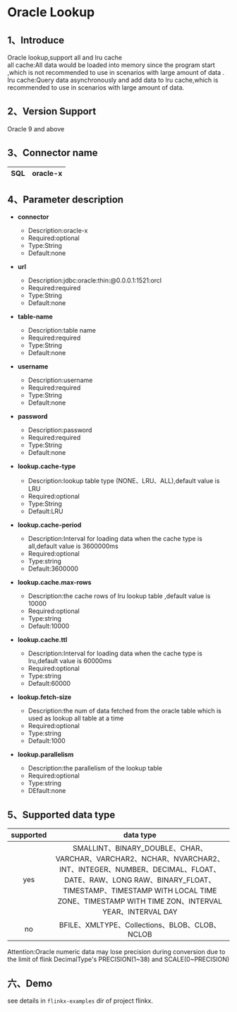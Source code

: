 # Oracle Lookup

## 1、Introduce
Oracle lookup,support all and lru cache<br />
all cache:All data would be loaded into memory since the program start ,which is not recommended to use in scenarios with large amount of data .<br />
lru cache:Query data asynchronously and  add data to lru cache,which is recommended to use in scenarios with large amount of data.

## 2、Version Support
Oracle 9 and above


## 3、Connector name
| SQL | oracle-x |
| --- | --- |

## 4、Parameter description
- **connector**
  - Description:oracle-x
  - Required:optional
  - Type:String
  - Default:none
    <br />

- **url**
  - Description:jdbc:oracle:thin:@0.0.0.1:1521:orcl
  - Required:required
  - Type:String
  - Default:none
    <br />

- **table-name**
  - Description:table name
  - Required:required
  - Type:String
  - Default:none
    <br />

- **username**
  - Description:username
  - Required:required
  - Type:String
  - Default:none
    <br />

- **password**
  - Description:password
  - Required:required
  - Type:String
  - Default:none
    <br />

- **lookup.cache-type**
  - Description:lookup table type (NONE、LRU、ALL),default value is LRU
  - Required:optional
  - Type:String
  - Default:LRU
    <br />

- **lookup.cache-period**
  - Description:Interval for loading data when the cache type is all,default value is 3600000ms
  - Required:optional
  - Type:string
  - Default:3600000
    <br />

- **lookup.cache.max-rows**
  - Description:the cache rows of lru lookup table ,default value is 10000
  - Required:optional
  - Type:string
  - Default:10000
    <br />

- **lookup.cache.ttl**
  - Description:Interval for loading data when the cache type is lru,default value is 60000ms
  - Required:optional
  - Type:string
  - Default:60000
    <br />

- **lookup.fetch-size**
  - Description:the num of data fetched from the  oracle table which is used as lookup all table at a time
  - Required:optional
  - Type:string
  - Default:1000
    <br />

- **lookup.parallelism**
  - Description:the parallelism of the lookup table
  - Required:optional
  - Type:string
  - DEfault:none
    <br />

## 5、Supported data type

| supported |                                                                                                        data type                                                                                                         |
|:---------:|:------------------------------------------------------------------------------------------------------------------------------------------------------------------------------------------------------------------------:|
|    yes    | SMALLINT、BINARY_DOUBLE、CHAR、VARCHAR、VARCHAR2、NCHAR、NVARCHAR2、INT、INTEGER、NUMBER、DECIMAL、FLOAT、DATE、RAW、LONG RAW、BINARY_FLOAT、TIMESTAMP、TIMESTAMP WITH LOCAL TIME ZONE、TIMESTAMP WITH TIME ZON、INTERVAL YEAR、INTERVAL DAY |
|    no     |                                                                                        BFILE、XMLTYPE、Collections、BLOB、CLOB、NCLOB                                                                                         |

Attention:Oracle numeric data may lose precision during conversion due to the limit of  flink DecimalType's PRECISION(1~38) and  SCALE(0~PRECISION)



## 六、Demo
see details in `flinkx-examples` dir of project flinkx.

